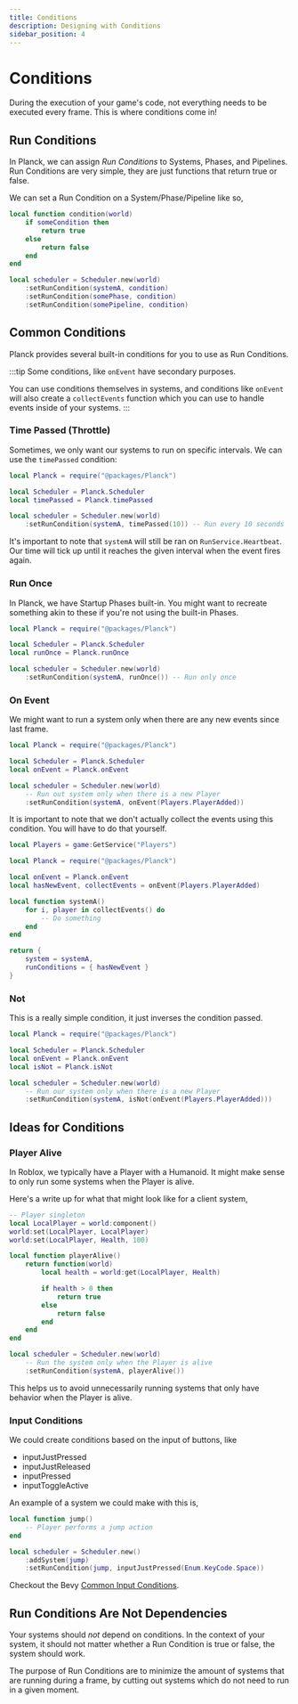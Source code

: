 ```yaml
---
title: Conditions
description: Designing with Conditions
sidebar_position: 4
---
```


# Conditions

During the execution of your game's code, not everything needs to be
executed every frame. This is where conditions come in!

## Run Conditions

In Planck, we can assign *Run Conditions* to Systems, Phases, and Pipelines.
Run Conditions are very simple, they are just functions that return true or
false.

We can set a Run Condition on a System/Phase/Pipeline like so,

```lua
local function condition(world)
    if someCondition then
        return true
    else
        return false
    end
end

local scheduler = Scheduler.new(world)
    :setRunCondition(systemA, condition)
    :setRunCondition(somePhase, condition)
    :setRunCondition(somePipeline, condition)
```

## Common Conditions

Planck provides several built-in conditions for you to use as
Run Conditions.

:::tip
Some conditions, like `onEvent` have secondary purposes.

You can use conditions themselves in systems, and conditions
like `onEvent` will also create a `collectEvents` function which
you can use to handle events inside of your systems.
:::

### Time Passed (Throttle)

Sometimes, we only want our systems to run on specific intervals. We can
use the `timePassed` condition:

```lua
local Planck = require("@packages/Planck")

local Scheduler = Planck.Scheduler
local timePassed = Planck.timePassed

local scheduler = Scheduler.new(world)
    :setRunCondition(systemA, timePassed(10)) -- Run every 10 seconds
```

It's important to note that `systemA` will still be ran on
`RunService.Heartbeat`. Our time will tick up until it reaches the given
interval when the event fires again.

### Run Once

In Planck, we have Startup Phases built-in. You might want to recreate
something akin to these if you're not using the built-in Phases.

```lua
local Planck = require("@packages/Planck")

local Scheduler = Planck.Scheduler
local runOnce = Planck.runOnce

local scheduler = Scheduler.new(world)
    :setRunCondition(systemA, runOnce()) -- Run only once
```

### On Event

We might want to run a system only when there are any new events since last
frame.

```lua
local Planck = require("@packages/Planck")

local Scheduler = Planck.Scheduler
local onEvent = Planck.onEvent

local scheduler = Scheduler.new(world)
    -- Run out system only when there is a new Player
    :setRunCondition(systemA, onEvent(Players.PlayerAdded))
```

It is important to note that we don't actually collect the events using
this condition. You will have to do that yourself.

```lua
local Players = game:GetService("Players")

local Planck = require("@packages/Planck")

local onEvent = Planck.onEvent
local hasNewEvent, collectEvents = onEvent(Players.PlayerAdded)

local function systemA()
    for i, player in collectEvents() do
        -- Do something
    end
end

return {
    system = systemA,
    runConditions = { hasNewEvent }
}
```

### Not

This is a really simple condition, it just inverses the condition passed.

```lua
local Planck = require("@packages/Planck")

local Scheduler = Planck.Scheduler
local onEvent = Planck.onEvent
local isNot = Planck.isNot

local scheduler = Scheduler.new(world)
    -- Run our system only when there is a new Player
    :setRunCondition(systemA, isNot(onEvent(Players.PlayerAdded)))
```

## Ideas for Conditions

### Player Alive

In Roblox, we typically have a Player with a Humanoid. It might make sense
to only run some systems when the Player is alive.

Here's a write up for what that might look like for a client system,

```lua
-- Player singleton
local LocalPlayer = world:component()
world:set(LocalPlayer, LocalPlayer)
world:set(LocalPlayer, Health, 100)

local function playerAlive()
    return function(world)
        local health = world:get(LocalPlayer, Health)

        if health > 0 then
            return true
        else
            return false
        end
    end
end

local scheduler = Scheduler.new(world)
    -- Run the system only when the Player is alive
    :setRunCondition(systemA, playerAlive())
```

This helps us to avoid unnecessarily running systems that only have behavior
when the Player is alive.

### Input Conditions

We could create conditions based on the input of buttons, like

- inputJustPressed
- inputJustReleased
- inputPressed
- inputToggleActive

An example of a system we could make with this is,

```lua
local function jump()
    -- Player performs a jump action
end

local scheduler = Scheduler.new()
    :addSystem(jump)
    :setRunCondition(jump, inputJustPressed(Enum.KeyCode.Space))
```

Checkout the Bevy [Common Input Conditions](https://docs.rs/bevy/0.13.2/bevy/input/common_conditions/index.html).

## Run Conditions Are Not Dependencies

Your systems should *not* depend on conditions. In the context of your
system, it should not matter whether a Run Condition is true or false,
the system should work.

The purpose of Run Conditions are to minimize the amount of systems that
are running during a frame, by cutting out systems which do not need to
run in a given moment.
